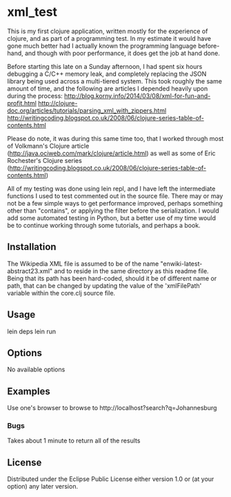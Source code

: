 # xml_test

This is my first clojure application, written mostly for the experience of clojure, 
and as part of a programming test. In my estimate it would have gone much better had 
I actually known the programming language before-hand, and though with poor performance, 
it does get the job at hand done. 

Before starting this late on a Sunday afternoon, I had spent six hours debugging a C/C++
memory leak, and completely replacing the JSON library being used across a multi-tiered system.
This took roughly the same amount of time, and the following are articles I depended heavily upon
during the process:
 http://blog.korny.info/2014/03/08/xml-for-fun-and-profit.html
 http://clojure-doc.org/articles/tutorials/parsing_xml_with_zippers.html
 http://writingcoding.blogspot.co.uk/2008/06/clojure-series-table-of-contents.html

Please do note, it was during this same time too, that I worked through most of Volkmann's Clojure
article (http://java.ociweb.com/mark/clojure/article.html) as well as some of Eric Rochester's Clojure 
series (http://writingcoding.blogspot.co.uk/2008/06/clojure-series-table-of-contents.html)

All of my testing was done using lein repl, and I have left the intermediate functions I used to test
commented out in the source file. There may or may not be a few simple ways to get performance improved, 
perhaps something other than "contains", or applying the filter before the serialization. I would add some
automated testing in Python, but a better use of my time would be to continue working through some tutorials,
and perhaps a book.

## Installation

The Wikipedia XML file is assumed to be of the name "enwiki-latest-abstract23.xml" and to reside in the 
same directory as this readme file. Being that its path has been hard-coded, should it be of different name
or path, that can be changed by updating the value of the 'xmlFilePath' variable within the core.clj source file.

## Usage

lein deps
lein run

## Options

No available options

## Examples

Use one's browser to browse to http://localhost?search?q=Johannesburg

### Bugs

Takes about 1 minute to return all of the results

## License

Distributed under the Eclipse Public License either version 1.0 or (at
your option) any later version.
